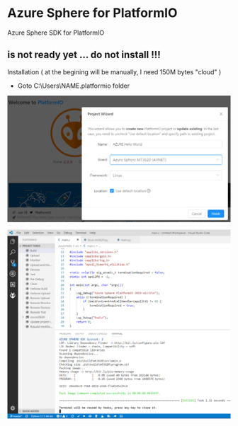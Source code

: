 # Azure Sphere for PlatformIO
Azure Sphere SDK for PlatformIO

## is not ready yet ... do not install !!! ##

Installation ( at the begining will be manually, I need 150M bytes "cloud" )

* Goto C:\Users\NAME\.platformio folder



![Project](https://raw.githubusercontent.com/Wiz-IO/LIB/master/images/azure.png) 

![Project](https://raw.githubusercontent.com/Wiz-IO/LIB/master/images/azure-platformio.png) 
